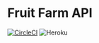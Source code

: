 # Fruit Farm API

[![CircleCI](https://circleci.com/gh/MarceloBerlitz/fruit-farm/tree/master.svg?style=svg&circle-token=01c3b1f2bd2046017b7b38547c59f2f74c808499)](https://circleci.com/gh/MarceloBerlitz/fruit-farm/tree/master)  ![Heroku](http://heroku-badge.herokuapp.com/?app=heroku-badge&root=groups)

